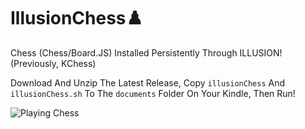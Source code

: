 # IllusionChess♟️

Chess (Chess/Board.JS) Installed Persistently Through ILLUSION! (Previously, KChess)

Download And Unzip The Latest Release, Copy `illusionChess` And `illusionChess.sh` To The `documents` Folder On Your Kindle, Then Run!

![Playing Chess](https://github.com/user-attachments/assets/fbe0e625-a3a4-4d78-a7f4-916d982cfa4e)
